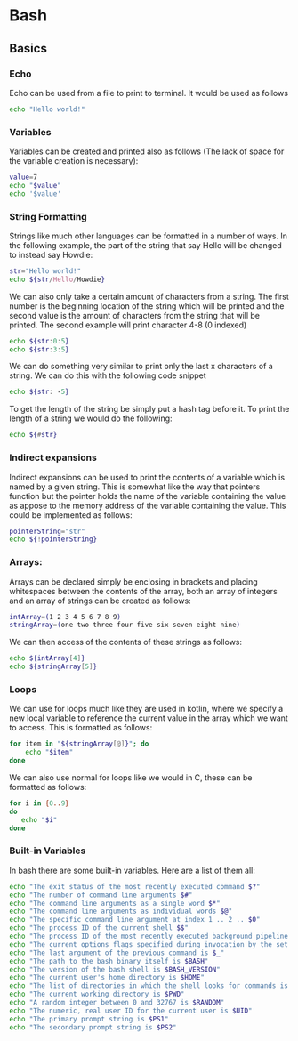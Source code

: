 # Bash
## Basics
### Echo
Echo can be used from a file to print to terminal. It would be used as follows
```bash
echo "Hello world!"
```
### Variables
Variables can be created and printed also as follows (The lack of space for the variable creation is necessary):
```bash
value=7
echo "$value"
echo '$value'
```
### String Formatting
Strings like much other languages can be formatted in a number of ways. In the following example, the part of the string that say Hello will be changed to instead say Howdie:
```bash
str="Hello world!"
echo ${str/Hello/Howdie}
```
We can also only take a certain amount of characters from a string. The first number is the beginning location of the string which will be printed and the second value is the amount of characters from the string that will be printed. The second example will print character 4-8 (0 indexed)
```bash
echo ${str:0:5}
echo ${str:3:5}
```
We can do something very similar to print only the last x characters of a string. We can do this with the following code snippet
```bash
echo ${str: -5}
```
To get the length of the string be simply put a hash tag before it. To print the length of a string we would do the following:
```bash
echo ${#str}
```
### Indirect expansions
Indirect expansions can be used to print the contents of a variable which is named by a given string. This is somewhat like the way that pointers function but the pointer holds the name of the variable containing the value as appose to the memory address of the variable containing the value. This could be implemented as follows:
```bash
pointerString="str"
echo ${!pointerString}
```
### Arrays:
Arrays can be declared simply be enclosing in brackets and placing whitespaces between the contents of the array, both an array of integers and an array of strings can be created as follows:
```bash
intArray=(1 2 3 4 5 6 7 8 9)
stringArray=(one two three four five six seven eight nine)
```
We can then access of the contents of these strings as follows:
```bash
echo ${intArray[4]}
echo ${stringArray[5]}
```
### Loops
We can use for loops much like they are used in kotlin, where we specify a new local variable to reference the current value in the array which we want to access. This is formatted as follows:
```bash
for item in "${stringArray[@]}"; do
    echo "$item"
done
```
We can also use normal for loops like we would in C, these can be formatted as follows:
```bash
for i in {0..9}
do
   echo "$i"
done
```
### Built-in Variables
In bash there are some built-in variables. Here are a list of them all:
```bash
echo "The exit status of the most recently executed command $?"
echo "The number of command line arguments $#"
echo "The command line arguments as a single word $*"
echo "The command line arguments as individual words $@"
echo "The specific command line argument at index 1 .. 2 .. $0"
echo "The process ID of the current shell $$"
echo "The process ID of the most recently executed background pipeline $!"
echo "The current options flags specified during invocation by the set command or by the shell itself $-"
echo "The last argument of the previous command is $_"
echo "The path to the bash binary itself is $BASH"
echo "The version of the bash shell is $BASH_VERSION"
echo "The current user's home directory is $HOME"
echo "The list of directories in which the shell looks for commands is $PATH"
echo "The current working directory is $PWD"
echo "A random integer between 0 and 32767 is $RANDOM"
echo "The numeric, real user ID for the current user is $UID"
echo "The primary prompt string is $PS1"
echo "The secondary prompt string is $PS2"
```